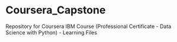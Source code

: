 # Coursera_Capstone
Repository for Coursera IBM Course (Professional Certificate - Data Science with Python) - Learning Files

